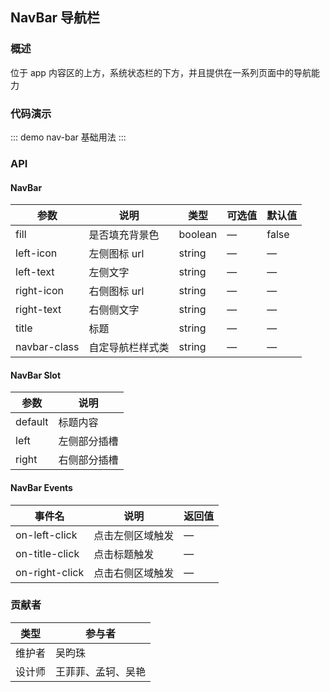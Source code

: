 ## NavBar 导航栏

### 概述

位于 app 内容区的上方，系统状态栏的下方，并且提供在一系列页面中的导航能力

### 代码演示

::: demo nav-bar
基础用法
:::

### API

#### NavBar
| 参数      | 说明          | 类型      | 可选值                           | 默认值  |
|---------- |-------------- |---------- |--------------------------------  |-------- |
| fill | 是否填充背景色 | boolean | — | false |
| left-icon | 左侧图标 url | string | — | — |
| left-text | 左侧文字 | string | — | — |
| right-icon | 右侧图标 url | string | — | — |
| right-text | 右侧侧文字 | string | — | — |
| title | 标题 | string | — | — |
| navbar-class | 自定导航栏样式类 | string | — | — |

#### NavBar Slot
| 参数      | 说明          |
|---------- |-------------- |
| default | 标题内容 |
| left | 左侧部分插槽 |
| right | 右侧部分插槽 |  |

#### NavBar Events
| 事件名      | 说明          | 返回值                           |
|---------- |-------------- |--------------------------------  |
| on-left-click | 点击左侧区域触发 |  — |
| on-title-click | 点击标题触发 |  — |
| on-right-click | 点击右侧区域触发 | — |

### 贡献者
| 类型       | 参与者                          |
|---------- |--------------------------------  |
| 维护者 | 吴昀珠 |
| 设计师 | 王菲菲、孟轲、吴艳 |

